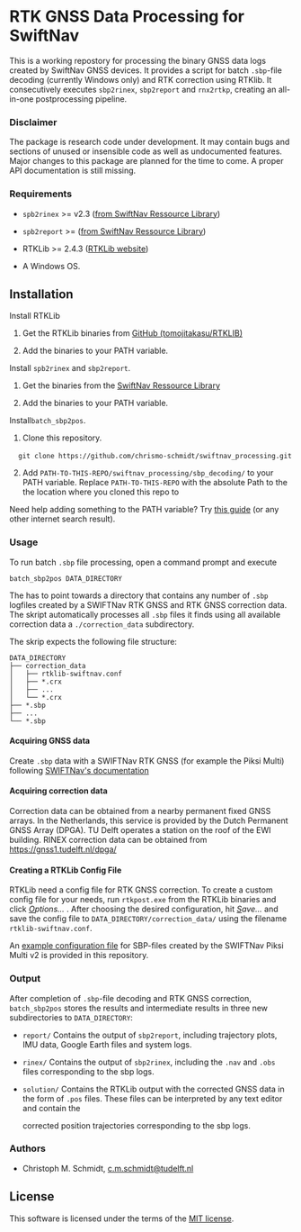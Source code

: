 RTK GNSS Data Processing for SwiftNav
==============================

This is a working repostory for processing the binary GNSS data logs created by SwiftNav GNSS devices. It provides a script for batch `.sbp`-file decoding (currently Windows only) and RTK correction using RTKlib. It consecutively executes `sbp2rinex`, `sbp2report` and `rnx2rtkp`, creating an all-in-one postprocessing pipeline. 

### Disclaimer

The package is research code under development. It may contain bugs and sections of unused or insensible code as well as undocumented features. Major changes to this package are planned for the time to come. A proper API documentation is still missing. 

### Requirements

- `spb2rinex` >= v2.3 ([from SwiftNav Ressource Library](https://www.swiftnav.com/resource-library?title=sbp2rinex&product=sbp2rinex&release=Latest))

- `spb2report` >= ([from SwiftNav Ressource Library](https://www.swiftnav.com/resource-library?title=sbp2rinex&product=sbp2report&release=Latest))

- RTKLib >= 2.4.3 ([RTKLib website](https://www.rtklib.com/))

- A Windows OS.

## Installation

Install RTKLib

1. Get the RTKLib binaries from [GitHub (tomojitakasu/RTKLIB)](https://github.com/tomojitakasu/RTKLIB_bin/tree/rtklib_2.4.3)

2. Add the binaries to your PATH variable.

Install `spb2rinex` and `sbp2report`.

1. Get the binaries from the [SwiftNav Ressource Library](https://www.swiftnav.com/resource-library)

2. Add the binaries to your PATH variable.

Install`batch_sbp2pos`.

1. Clone this repository. 

    `git clone https://github.com/chrismo-schmidt/swiftnav_processing.git`

2. Add `PATH-TO-THIS-REPO/swiftnav_processing/sbp_decoding/` to your PATH variable. Replace `PATH-TO-THIS-REPO` with the absolute Path to the the location where you cloned this repo to

Need help adding something to the PATH variable? Try [this guide](https://helpdeskgeek.com/windows-10/add-windows-path-environment-variable/) (or any other internet search result).

### Usage

To run batch `.sbp` file processing, open a command prompt and execute

`batch_sbp2pos DATA_DIRECTORY`

The has to point towards a directory that contains any number of `.sbp` logfiles created by a SWIFTNav RTK GNSS and RTK GNSS correction data. The skript automatically processes all `.sbp` files it finds using all available correction data a `./correction_data` subdirectory.

 The skrip expects the following file structure:

```
DATA_DIRECTORY
├── correction_data
│   ├── rtklib-swiftnav.conf
│   ├── *.crx
│   ├── ...
│   └── *.crx
├── *.sbp
├── ...
└── *.sbp
```

#### Acquiring GNSS data

Create `.sbp` data with a SWIFTNav RTK GNSS (for example the Piksi Multi) following [SWIFTNav's documentation](https://support.swiftnav.com/support/solutions/folders/44001204965)

#### Acquiring correction data

Correction data can be obtained from a nearby permanent fixed GNSS arrays. In the Netherlands, this service is provided by the Dutch Permanent GNSS Array (DPGA). TU Delft operates a station on the roof of the EWI building. RINEX correction data can be obtained from https://gnss1.tudelft.nl/dpga/

#### Creating a RTKLib Config File

RTKLib need a config file for RTK GNSS correction. To create a custom config file for your needs, run `rtkpost.exe` from the RTKLib binaries and click *<u>O</u>ptions...* . After choosing the desired configuration, hit *<u>S</u>ave...* and save the config file to `DATA_DIRECTORY/correction_data/` using the filename `rtklib-swiftnav.conf`. 

An [example configuration file](https://github.com/chrismo-schmidt/swiftnav_processing/blob/main/sbp_processing/rtklib-swiftnav.conf) for SBP-files created by the SWIFTNav Piksi Multi v2 is provided in this repository. 

### Output

After completion of `.sbp`-file decoding and RTK GNSS correction, `batch_sbp2pos` stores the results and intermediate results in three new subdirectories to `DATA_DIRECTORY`:

- `report/` Contains the output of `sbp2report`, including trajectory plots, IMU data, Google Earth files and system logs. 

- `rinex/` Contains the output of `sbp2rinex`, including the `.nav` and `.obs` files corresponding to the sbp logs.

- `solution/` Contains the RTKLib output with the corrected GNSS data in the form of `.pos` files. These files can be interpreted by any text editor and contain the 
  
  corrected position trajectories corresponding to the sbp logs. 

### Authors

- Christoph M. Schmidt, c.m.schmidt@tudelft.nl

License
--------------------

This software is licensed under the terms of the [MIT license](https://github.com/chrismo-schmidt/cyclistsocialforce/blob/main/LICENSE).
